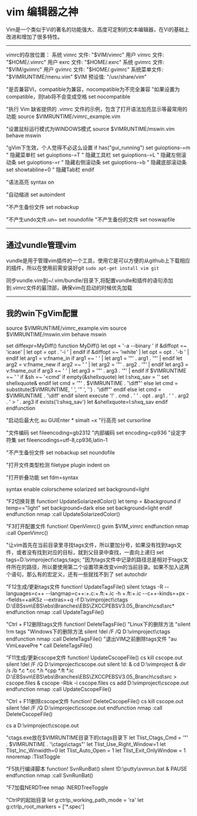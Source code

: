 # vim 编辑器之神

Vim是一个类似于Vi的著名的功能强大、高度可定制的文本编辑器，在Vi的基础上改进和增加了很多特性。

---

vimrc的存放位置： 
系统 vimrc 文件: "$VIM/vimrc" 
用户 vimrc 文件: "$HOME/.vimrc" 
用户 exrc 文件: "$HOME/.exrc" 
系统 gvimrc 文件: "$VIM/gvimrc" 
用户 gvimrc 文件: "$HOME/.gvimrc" 
系统菜单文件: "$VIMRUNTIME/menu.vim" 
$VIM 预设值: "/usr/share/vim" 

"是否兼容VI，compatible为兼容，nocompatible为不完全兼容 
"如果设置为compatible，则tab将不会变成空格 
set nocompatible

"执行 Vim 缺省提供的 .vimrc 文件的示例，包含了打开语法加亮显示等最常用的功能
source $VIMRUNTIME/vimrc_example.vim

"设置鼠标运行模式为WINDOWS模式 
source $VIMRUNTIME/mswin.vim
behave mswin

"gVim下生效，个人觉得不必这么设置
if has("gui_running")
set guioptions-=m " 隐藏菜单栏
set guioptions-=T " 隐藏工具栏
set guioptions-=L " 隐藏左侧滚动条
set guioptions-=r " 隐藏右侧滚动条
set guioptions-=b " 隐藏底部滚动条
set showtabline=0 " 隐藏Tab栏
endif

"语法高亮 
syntax on 
 
"自动缩进 
set autoindent 

"不产生备份文件
set nobackup

"不产生undo文件.un~
set noundofile
"不产生备份的文件
set noswapfile


---

## 通过vundle管理vim
vundle是用于管理vim插件的一个工具，使用它是可以方便的从github上下载相应的插件，所以在使用前需安装好git
`sudo apt-get install vim git`

同步vundle.vim到~/.vim/bundle/目录下,将配置vundle和插件的语句添加到.vimrc文件的最顶部，确保vim在启动的时候优先加载

---

## 我的win下gVim配置
source $VIMRUNTIME/vimrc_example.vim
source $VIMRUNTIME/mswin.vim
behave mswin

set diffexpr=MyDiff()
function MyDiff()
  let opt = '-a --binary '
  if &diffopt =~ 'icase' | let opt = opt . '-i ' | endif
  if &diffopt =~ 'iwhite' | let opt = opt . '-b ' | endif
  let arg1 = v:fname_in
  if arg1 =~ ' ' | let arg1 = '"' . arg1 . '"' | endif
  let arg2 = v:fname_new
  if arg2 =~ ' ' | let arg2 = '"' . arg2 . '"' | endif
  let arg3 = v:fname_out
  if arg3 =~ ' ' | let arg3 = '"' . arg3 . '"' | endif
  if $VIMRUNTIME =~ ' '
    if &sh =~ '\<cmd'
      if empty(&shellxquote)
        let l:shxq_sav = ''
        set shellxquote&
      endif
      let cmd = '"' . $VIMRUNTIME . '\diff"'
    else
      let cmd = substitute($VIMRUNTIME, ' ', '" ', '') . '\diff"'
    endif
  else
    let cmd = $VIMRUNTIME . '\diff'
  endif
  silent execute '!' . cmd . ' ' . opt . arg1 . ' ' . arg2 . ' > ' . arg3
  if exists('l:shxq_sav')
    let &shellxquote=l:shxq_sav
  endif
endfunction

"启动后最大化 
au GUIEnter * simalt ~x 
"行高亮 
set cursorline

"文件编码
set fileencoding=gb2312
"内部编码
set encoding=cp936
"设定字符集
set fileencodings=utf-8,cp936,latin-1

"不产生备份文件
set nobackup
set noundofile

"打开文件类型检测
filetype plugin indent on

"打开折叠功能
set fdm=syntax

syntax enable
colorscheme solarized
set background=light

"F2切换背景
function! UpdateSolarizedColor()
	let temp = &background
	if temp=="light"
		set background=dark
	else
		set background=light
	endif
endfunction
nmap <F2> :call UpdateSolarizedColor()<CR>

"F3打开配置文件
function! OpenVimrc()
	gvim $VIM\_vimrc
endfunction
nmap <F3> :call OpenVimrc()<CR>

"让vim首先在当前目录里寻找tags文件，所以要加分号，如果没有找到tags文件，或者没有找到对应的目标，就到父目录中查找，一直向上递归
set tags=D:\vimproject\ctags;tags;
"因为tags文件中记录的路径总是相对于tags文件所在的路径，所以要使用第二个设置项来改变vim的当前目录。如果不加入这两个语句，那么有的宏定义，还有一些就找不到了
set autochdir


"F12生成/更新tags文件 
function! UpdateTagsFile() 
    silent !ctags -R --languages=c++ --langmap=c++:+.c:+.ft:+.ic -h +.ft:+.ic --c++-kinds=+px --fields=+aiKSz --extras=+q -f D:\vimproject\ctags D:\EBSsvn\EBS\ebs\Branches\EBS\ZXCCPEBSV3.05_Branch\csd\src\*
endfunction 
nmap <F12> :call UpdateTagsFile()<CR> 
 
"Ctrl + F12删除tags文件 
function! DeleteTagsFile() 
    "Linux下的删除方法 
    "silent !rm tags 
    "Windows下的删除方法 
    silent !del /F /Q D:\vimproject\ctags 
endfunction 
nmap <C-F12> :call DeleteTagsFile()<CR> 
"退出VIM之前删除tags文件 
"au VimLeavePre * call DeleteTagsFile()

"F11生成/更新cscope文件 
function! UpdateCscopeFile()
	cs kill cscope.out 
	silent !del /F /Q D:\vimproject\cscope.out
    silent !d: & cd D:\vimproject & dir /s /b *.c *.cc *.h *cpp *.ft *.ic D:\EBSsvn\EBS\ebs\Branches\EBS\ZXCCPEBSV3.05_Branch\csd\src > cscope.files &  cscope -Rbk -i cscope.files
	cs add D:\vimproject\cscope.out
endfunction 
nmap <F11> :call UpdateCscopeFile()<CR> 

"Ctrl + F11删除cscope文件
function! DeleteCscopeFile() 
	cs kill cscope.out
    silent !del /F /Q D:\vimproject\cscope.out 
endfunction 
nmap <C-F11> :call DeleteCscopeFile()<CR>

cs a D:\vimproject\cscope.out

"ctags.exe放在$VIMRUNTIME目录下的ctags目录下
let Tlist_Ctags_Cmd = '"' . $VIMRUNTIME . '\ctags\ctags"'
let Tlist_Use_Right_Window=1
let Tlist_Inc_Winwidth=0
let Tlist_Auto_Open = 1
let Tlist_Exit_OnlyWindow = 1
nnoremap <silent> <F8> :TlistToggle<CR>

"F5执行编译脚本 
function! SvnRunBat() 
    silent !D:\putty\svnrun.bat & PAUSE
endfunction 
nmap <F5> :call SvnRunBat()<CR> 

"F7加载NERDTree
nmap <F7> :NERDTreeToggle<CR>

"CtrlP的起始目录
let g:ctrlp_working_path_mode = 'ra'
let g:ctrlp_root_markers = ['*.spec']

